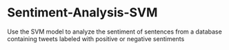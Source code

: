 # Sentiment-Analysis-SVM
Use the SVM model to analyze the sentiment of sentences from a database containing tweets labeled with positive or negative sentiments
